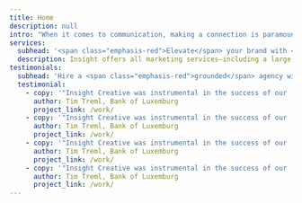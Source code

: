 ```yaml
---
title: Home
description: null
intro: "When it comes to communication, making a connection is paramount. The last thing you need is fluff. That’s why our full-service team of marketing professionals delivers communication with substance. We skip the jargon, buzz words and clichés to focus on what’s truly important. <strong>We believe that clear communication leads to effective communication and effective communication leads to results!</strong>"
services:
  subhead: '<span class="emphasis-red">Elevate</span> your brand with <span class="emphasis-underline">ultimate efficiency.</span>'
  description: Insight offers all marketing services—including a large commercial video and photography studio—under one roof. Plus, you’ll gain access to a full-service team with specialized skillsets who are dedicated to making marketing an efficient, effective—and overall positive—experience.
testimonials:
  subhead: 'Hire a <span class="emphasis-red">grounded</span> agency with a <span class="emphasis-underline">proven</span>  track record.'
  testimonial:
    - copy: '"Insight Creative was instrumental in the success of our [rebranding] project. They were able to come up with a marketing plan that captured the essence of our bank and was very well received by our community and customers.”'
      author: Tim Treml, Bank of Luxemburg
      project_link: /work/
    - copy: '"Insight Creative was instrumental in the success of our [rebranding] project. They were able to come up with a marketing plan that captured the essence of our bank and was very well received by our community and customers.”'
      author: Tim Treml, Bank of Luxemburg
      project_link: /work/
    - copy: '"Insight Creative was instrumental in the success of our [rebranding] project. They were able to come up with a marketing plan that captured the essence of our bank and was very well received by our community and customers.”'
      author: Tim Treml, Bank of Luxemburg
      project_link: /work/
    - copy: '"Insight Creative was instrumental in the success of our [rebranding] project. They were able to come up with a marketing plan that captured the essence of our bank and was very well received by our community and customers.”'
      author: Tim Treml, Bank of Luxemburg
      project_link: /work/
---
```

